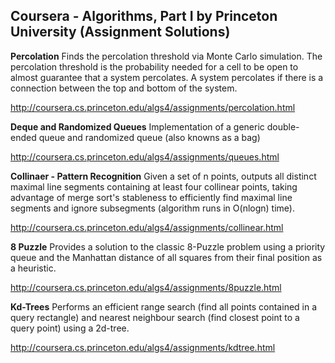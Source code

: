 <p align="center">
  <b><h2>Coursera - Algorithms, Part I by Princeton University (Assignment Solutions)</h2></b>
</p>

**Percolation**
Finds the percolation threshold via Monte Carlo simulation. The percolation threshold is the probability needed for a cell to be open to almost guarantee that a system percolates. A system percolates if there is a connection between the top and bottom of the system.

http://coursera.cs.princeton.edu/algs4/assignments/percolation.html

**Deque and Randomized Queues**
Implementation of a generic double-ended queue and randomized queue (also knowns as a bag)

http://coursera.cs.princeton.edu/algs4/assignments/queues.html

**Collinaer - Pattern Recognition**
Given a set of n points, outputs all distinct maximal line segments containing at least four collinear points, taking advantage of merge sort's stableness to efficiently find maximal line segments and ignore subsegments (algorithm runs in O(nlogn) time).

http://coursera.cs.princeton.edu/algs4/assignments/collinear.html

**8 Puzzle**
Provides a solution to the classic 8-Puzzle problem using a priority queue and the Manhattan distance of all squares from their final position as a heuristic.

http://coursera.cs.princeton.edu/algs4/assignments/8puzzle.html

**Kd-Trees**
Performs an efficient range search (find all points contained in a query rectangle) and nearest neighbour search (find closest point to a query point) using a 2d-tree.

http://coursera.cs.princeton.edu/algs4/assignments/kdtree.html
